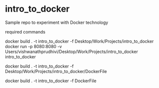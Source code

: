# intro_to_docker
Sample repo to experiment with Docker technology

required commands

docker build . -t intro_to_docker -f Desktop/Work/Projects/intro_to_docker
docker run -p 8080:8080 -v Users/vishwanathprudhivi/Desktop/Work/Projects/intro_to_docker intro_to_docker


docker build . -t intro_to_docker -f Desktop/Work/Projects/intro_to_docker/DockerFile

docker build . -t intro_to_docker -f DockerFile 